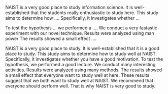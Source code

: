 NAIST is a very good place to study information science.
It is well-established that the students really enthusiastic to study here. This study aims to determine how .... Specifically, it investigates whether ... 


To test the hypothesis ... we performed a .... 
We conduct a very fastastic experiment with our novel technique. 
Results were analyzed using man power The results showed a small effect .... 



NAIST is a very good place to study. It is well-established that it is a good place to study. This study aims to determine how to study well at NAIST. Specifically, it investigates whether you have a good motivation.
To test the hypothesis, we performed a good lecture.  We conduct many interesting activities. Results were analyzed using many methods. The results showed a small effect that everyone want to study well at here.
These results suggest that we both want to study well at NAIST. We recommend that everyone should perform well. That is why NAIST is very good to study.
